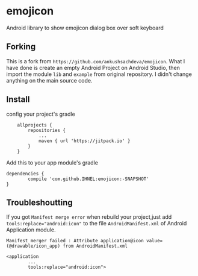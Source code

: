 # emojicon
Android library to show emojicon dialog box over soft keyboard

## Forking
This is a fork from `https://github.com/ankushsachdeva/emojicon`. What I have done is create an empty Android Project on Android Studio, then import the module `lib` and `example` from original repository. I didn't change anything on the main source code.


## Install

config your project's gradle
```
	allprojects {
		repositories {
			...
			maven { url 'https://jitpack.io' }
		}
	}
  ```
Add this to your app module's gradle

	dependencies {
	        compile 'com.github.IHNEL:emojicon:-SNAPSHOT'
	}
  
  
 
## Troubleshoutting 
If you got `Manifest merge error` when rebuild your project,just add `tools:replace="android:icon"` to the file `AndroidManifest.xml` of Android Application module.

`Manifest merger failed : Attribute application@icon value=(@drawable/icon_app) from AndroidManifest.xml`


```
<application
        ...
        tools:replace="android:icon">
```
